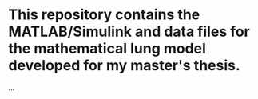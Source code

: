 # This repository contains the MATLAB/Simulink and data files for the mathematical lung model developed for my master's thesis. 
...
